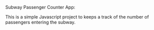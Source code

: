 Subway Passenger Counter App: 

This is a simple Javascript project to keeps a track of the number of passengers entering the subway.

